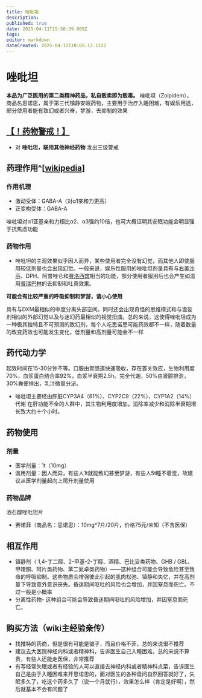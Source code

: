 ```yaml
---
title: 唑吡坦
description: 
published: true
date: 2025-04-11T15:58:39.009Z
tags: 
editor: markdown
dateCreated: 2025-04-12T10:05:12.112Z
---
```


# 唑吡坦
**本品为广泛医用的第二类精神药品，私自贩卖即为贩毒。**
唑吡坦（Zolpidem），商品名思诺思，属于第三代镇静安眠药物，主要用于治疗入睡困难，有娱乐用途，部分使用者能有致幻或者兴奋，梦游，去抑制的效果
## [【！药物警戒！】](/drug/药物警戒)
- 对 **唑吡坦，联用其他神经药物** 发出三级警戒
## 药理作用^[[wikipedia](https://m.psychonautwiki.org/wiki/Zolpidem)]
### 作用机理
- 激动受体：GABA-A（对α1亲和力更高）
- 正变构受体：GABA-A

唑吡坦对α1亚基亲和力相比α2、α3强约10倍，也可大概证明其安眠功能会明显强于抗焦虑功能
### 药物作用
- 唑吡坦的主观效果似乎因人而异，某些使用者完全没有幻觉，而其他人即使服用较低剂量也会出现幻觉。一般来说，娱乐性服用的唑吡坦剂量具有与[右美沙芬](/drug/DXM)、DPH、阿普唑仑和[赛洛西宾](/drug/赛洛西宾)相当的功能，部分使用者服用后也会产生如滥用[普瑞巴林](/drug/PR80)的去抑制和吐真效果。

**可能会有比较严重的呼吸抑制和梦游，请小心使用**

具有与DXM最相似的中度分离头部空间。同时还会出现奇怪的思维模式和与谵妄剂相似的外部幻觉以及与迷幻药最相似的视觉扭曲。总的来说，这使得唑吡坦成为一种极其独特且不可预测的致幻剂，每个人吃思诺思可能药效都不一样，随着数量的改变药效也可能发生变化，低剂量和高剂量可能会不一样


## 药代动力学
 起效时间在15-30分钟不等。口服由胃肠道快速吸收，存在首关效应，生物利用度70%，血浆蛋白结合率92%，血浆半衰期2.5h。完全代谢，50%由肾脏排泄，30%粪便排出，乳汁微量分泌。
- 唑吡坦主要经由肝脏CYP3A4（61%）、CYP2C9（22%）、CYP1A2（14%）代谢
在肝功能不全的人群中，其生物利用度增加。消除率减少和消除半衰期增长致大约十个小时。
## 药物使用
### 剂量
- 医学剂量：1t（10mg）
- 滥用剂量：因人而异，有些人1t就能致幻甚至梦游，有些人5t睡不着觉，故建议从医学剂量起向上爬升剂量使用
### 药物品牌
酒石酸唑吡坦片
- 赛诺菲（商品名：思诺思）：10mg*7片/20片，价格75元/未知（不含医保）
## 相互作用
- 镇静剂（ 1,4-丁二醇、2-甲基-2-丁醇、酒精、巴比妥类药物、GHB ​​/ GBL、甲喹酮、阿片类药物、苯二氮卓类药物）——这种组合可能会导致危险甚至致命的呼吸抑制。这些物质会增强彼此引起的肌肉松弛、镇静和失忆，并在高剂量下导致意外意识丧失。昏迷期间呕吐的风险也会增加，并因窒息而死亡。不过一般是小概率
- 分离性药物- 这种组合可能会导致昏迷期间呕吐的风险增加，并因窒息而死亡。
## 购买方法（wiki主经验亲传）
- 找推特的药商，但是很有可能是骗子，而且价格不菲，总的来说很不推荐
- 建议去大医院神经内科或者精神科，告诉医生自己入睡困难，总的来说不算贵，有些人还能走医保，非常推荐
- 有写经常失眠或者有经验的人可以直接去神经内科或者精神科点菜，告诉医生自己是由于入睡困难来开思诺思的，面对医生的各种盘问自然回答就好了，失眠多久了，吃这个药多久了（说一个月就行），效果怎么样（肯定是好啊），然后就基本不会有问题了

